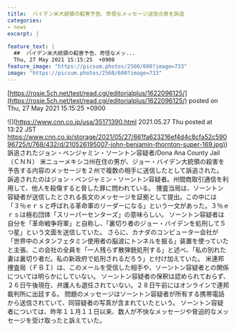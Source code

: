 ```yaml
---
title:  バイデン米大統領の殺害予告、奇怪なメッセージ送信の男を訴追  
categories:
- news
excerpt: |
  
feature_text: |
  ##  バイデン米大統領の殺害予告、奇怪なメッ...
  Thu, 27 May 2021 15:15:25  +0900
feature_image: "https://picsum.photos/2560/600?image=733"
image: "https://picsum.photos/2560/600?image=733"
---
```


[https://rosie.5ch.net/test/read.cgi/editorialplus/1622096125/](https://rosie.5ch.net/test/read.cgi/editorialplus/1622096125/)
posted on Thu, 27 May 2021 15:15:25  +0900

<!--more-->

![](https://www.cnn.co.jp/usa/35171390.html 2021.05.27 Thu posted at 13:22 JST [https://www.cnn.co.jp/storage/2021/05/27/661fa623216ef4d4c8cfa52c59096725/t/768/432/d/210526195007-john-benjamin-thornton-super-169.jpg)](https://www.cnn.co.jp/storage/2021/05/27/661fa623216ef4d4c8cfa52c59096725/t/768/432/d/210526195007-john-benjamin-thornton-super-169.jpg)) 訴追されたジョン・ベンジャミン・ソーントン容疑者/Dona Ana County Jail （ＣＮＮ） 米ニューメキシコ州在住の男が、ジョー・バイデン大統領の殺害を予告する内容のメッセージを２州で複数の相手に送信したとして訴追された。 訴追されたのはジョン・ベンジャミン・ソーントン容疑者。州間商取引通信を利用して、他人を殺傷すると脅した罪に問われている。 捜査当局は、ソーントン容疑者が送信したとされる長文のメッセージを証拠として提出。この中には「３％ｅｒｓと呼ばれる革命軍のリーダーになる」という一文があった。３％ｅｒｓは極右団体「スリーパーセンターズ」の意味らしい。 ソーントン容疑者は自分を「革命戦争将軍」と自称し、「裏切り者のジョー・バイデンを処刑して５つ星」という文面を送信していた。 さらに、カナダのコンピューター会社が「世界中のメタンフェタミン使用者の脳波にトンネルを掘る」装置を使っていたと主張、この会社の全員を「一人残らず散弾銃処刑する」と述べ、「私の別れた妻は裏切り者だ。私の新政府で処刑されるだろう」と付け加えていた。 米連邦捜査局（ＦＢＩ）は、このメールを受信した相手や、ソーントン容疑者との関係については明らかにしていない。 ソーントン容疑者の保釈は認められておらず、２６日午後現在、弁護人も選任されていない。２８日午前にはオンラインで連邦裁判所に出廷する。 問題のメッセージはソーントン容疑者が所有する携帯電話から送信されていて、同容疑者の写真が含まれていたという。 ソーントン容疑者については、昨年１１月１１日以来、数人が不快なメッセージや脅迫的なメッセージを受け取ったと訴えていた。
